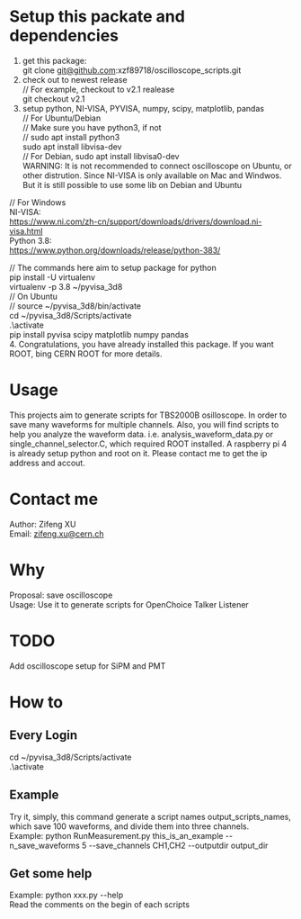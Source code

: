 # Setup this packate and dependencies
1. get this package:  
git clone git@github.com:xzf89718/oscilloscope_scripts.git   
2. check out to newest release  
// For example, checkout to v2.1 realease  
git checkout v2.1  
3. setup python, NI-VISA, PYVISA, numpy, scipy, matplotlib, pandas  
// For Ubuntu/Debian  
// Make sure you have python3, if not  
// sudo apt install python3  
 sudo apt install libvisa-dev   
// For Debian, sudo apt install libvisa0-dev    
WARNING: It is not recommended to connect oscilloscope on Ubuntu, or other distrution. Since NI-VISA is only available on Mac and Windwos. But it is still possible to use some lib on Debian and Ubuntu

// For Windows  
NI-VISA:  
https://www.ni.com/zh-cn/support/downloads/drivers/download.ni-visa.html  
Python 3.8:  
https://www.python.org/downloads/release/python-383/  

// The commands here aim to setup package for python  
pip install -U virtualenv  
virtualenv -p 3.8 ~/pyvisa_3d8  
// On Ubuntu  
// source ~/pyvisa_3d8/bin/activate  
cd ~/pyvisa_3d8/Scripts/activate  
.\activate   
pip install pyvisa scipy matplotlib numpy pandas  
4. Congratulations, you have already installed this package. If you want ROOT, bing CERN ROOT for more details.    
# Usage
This projects aim to generate scripts for TBS2000B osilloscope. In order to save many waveforms for multiple channels. Also, you will find scripts to help you analyze the waveform data. i.e. analysis_waveform_data.py or single_channel_selector.C, which required ROOT installed. A raspberry pi 4 is already setup python and root on it. Please contact me to get the ip address and accout.
# Contact me
Author: Zifeng XU  
Email: zifeng.xu@cern.ch
# Why
Proposal: save oscilloscope  
Usage: Use it to generate scripts for OpenChoice Talker Listener  
# TODO
Add oscilloscope setup for SiPM and PMT  
# How to
## Every Login
cd ~/pyvisa_3d8/Scripts/activate    
.\activate  
## Example
Try it, simply, this command generate a script names output_scripts_names, which save 100 waveforms, and divide them into three channels.  
Example: python RunMeasurement.py this_is_an_example --n_save_waveforms 5 --save_channels CH1,CH2 --outputdir output_dir  
## Get some help
Example: python  xxx.py --help  
Read the comments on the begin of each scripts  

